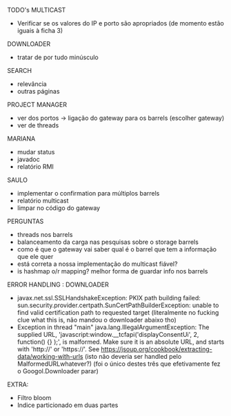 TODO's
MULTICAST
- Verificar se os valores do IP e porto são apropriados (de momento estão iguais à ficha 3)

DOWNLOADER
- tratar de por tudo minúsculo

SEARCH
- relevância
- outras páginas

PROJECT MANAGER
- ver dos portos -> ligação do gateway para os barrels (escolher gateway)
- ver de threads

MARIANA
- mudar status
- javadoc
- relatório RMI

SAULO
- implementar o confirmation para múltiplos barrels
- relatório multicast
- limpar no código do gateway

PERGUNTAS
- threads nos barrels
- balanceamento da carga nas pesquisas sobre o storage barrels
- como é que o gateway vai saber qual é o barrel que tem a informação que ele quer
- está correta a nossa implementação do multicast fiável?
- is hashmap o/r mapping? melhor forma de guardar info nos barrels


ERROR HANDLING : DOWNLOADER
- javax.net.ssl.SSLHandshakeException: PKIX path building failed: sun.security.provider.certpath.SunCertPathBuilderException: unable to find valid certification path to requested target
(literalmente no fucking clue what this is, não mandou o downloader abaixo tho)
- Exception in thread "main" java.lang.IllegalArgumentException: The supplied URL, 'javascript:window.__tcfapi('displayConsentUi', 2, function() {} );', is malformed. 
Make sure it is an absolute URL, and starts with 'http://' or 'https://'. See https://jsoup.org/cookbook/extracting-data/working-with-urls
  (isto não deveria ser handled pelo MalformedURLwhatever?) (foi o único destes três que efetivamente fez o Googol.Downloader parar)


EXTRA:
- Filtro bloom
- Indice particionado em duas partes



